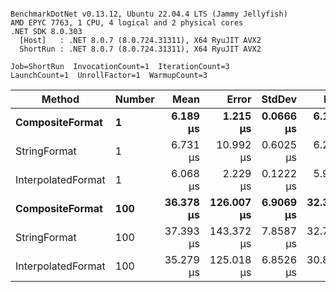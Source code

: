 ```

BenchmarkDotNet v0.13.12, Ubuntu 22.04.4 LTS (Jammy Jellyfish)
AMD EPYC 7763, 1 CPU, 4 logical and 2 physical cores
.NET SDK 8.0.303
  [Host]   : .NET 8.0.7 (8.0.724.31311), X64 RyuJIT AVX2
  ShortRun : .NET 8.0.7 (8.0.724.31311), X64 RyuJIT AVX2

Job=ShortRun  InvocationCount=1  IterationCount=3  
LaunchCount=1  UnrollFactor=1  WarmupCount=3  

```
| Method             | Number | Mean      | Error      | StdDev    | Min       | Max       | Allocated |
|------------------- |------- |----------:|-----------:|----------:|----------:|----------:|----------:|
| **CompositeFormat**    | **1**      |  **6.189 μs** |   **1.215 μs** | **0.0666 μs** |  **6.132 μs** |  **6.262 μs** |     **872 B** |
| StringFormat       | 1      |  6.731 μs |  10.992 μs | 0.6025 μs |  6.256 μs |  7.409 μs |     896 B |
| InterpolatedFormat | 1      |  6.068 μs |   2.229 μs | 0.1222 μs |  5.961 μs |  6.201 μs |     872 B |
| **CompositeFormat**    | **100**    | **36.378 μs** | **126.007 μs** | **6.9069 μs** | **32.301 μs** | **44.353 μs** |   **14336 B** |
| StringFormat       | 100    | 37.393 μs | 143.372 μs | 7.8587 μs | 32.752 μs | 46.467 μs |   16736 B |
| InterpolatedFormat | 100    | 35.279 μs | 125.018 μs | 6.8526 μs | 30.837 μs | 43.171 μs |   14336 B |
